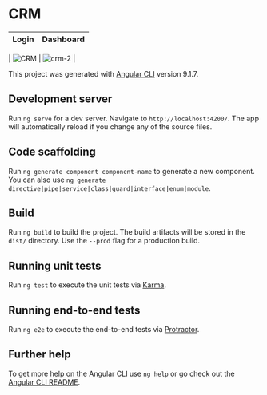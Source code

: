 # CRM

| Login |Dashboard | 
| ------------- |:-------------:| 

| ![CRM](https://user-images.githubusercontent.com/79071391/139135258-2330eebd-be35-4e74-a3cd-13a77c3930b5.PNG)  | 
![crm-2](https://user-images.githubusercontent.com/79071391/139136681-b3f6693b-bd6a-47a5-be82-5df90e577a5c.PNG)
 | 





This project was generated with [Angular CLI](https://github.com/angular/angular-cli) version 9.1.7.

## Development server

Run `ng serve` for a dev server. Navigate to `http://localhost:4200/`. The app will automatically reload if you change any of the source files.

## Code scaffolding

Run `ng generate component component-name` to generate a new component. You can also use `ng generate directive|pipe|service|class|guard|interface|enum|module`.

## Build

Run `ng build` to build the project. The build artifacts will be stored in the `dist/` directory. Use the `--prod` flag for a production build.

## Running unit tests

Run `ng test` to execute the unit tests via [Karma](https://karma-runner.github.io).

## Running end-to-end tests

Run `ng e2e` to execute the end-to-end tests via [Protractor](http://www.protractortest.org/).

## Further help

To get more help on the Angular CLI use `ng help` or go check out the [Angular CLI README](https://github.com/angular/angular-cli/blob/master/README.md).
